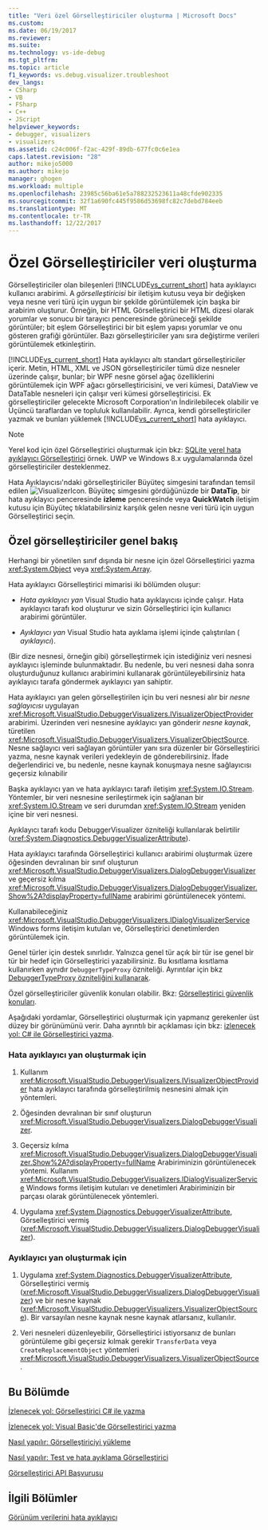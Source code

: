 ```yaml
---
title: "Veri özel Görselleştiriciler oluşturma | Microsoft Docs"
ms.custom: 
ms.date: 06/19/2017
ms.reviewer: 
ms.suite: 
ms.technology: vs-ide-debug
ms.tgt_pltfrm: 
ms.topic: article
f1_keywords: vs.debug.visualizer.troubleshoot
dev_langs:
- CSharp
- VB
- FSharp
- C++
- JScript
helpviewer_keywords:
- debugger, visualizers
- visualizers
ms.assetid: c24c006f-f2ac-429f-89db-677fc0c6e1ea
caps.latest.revision: "28"
author: mikejo5000
ms.author: mikejo
manager: ghogen
ms.workload: multiple
ms.openlocfilehash: 23985c56ba61e5a788232523611a48cfde902335
ms.sourcegitcommit: 32f1a690fc445f9586d53698fc82c7debd784eeb
ms.translationtype: MT
ms.contentlocale: tr-TR
ms.lasthandoff: 12/22/2017
---
```

# <a name="create-custom-visualizers-of-data"></a>Özel Görselleştiriciler veri oluşturma
 Görselleştiriciler olan bileşenleri [!INCLUDE[vs_current_short](../code-quality/includes/vs_current_short_md.md)] hata ayıklayıcı kullanıcı arabirimi. A *görselleştiricisi* bir iletişim kutusu veya bir değişken veya nesne veri türü için uygun bir şekilde görüntülemek için başka bir arabirim oluşturur. Örneğin, bir HTML Görselleştirici bir HTML dizesi olarak yorumlar ve sonucu bir tarayıcı penceresinde görüneceği şekilde görüntüler; bit eşlem Görselleştirici bir bit eşlem yapısı yorumlar ve onu gösteren grafiği görüntüler. Bazı görselleştiriciler yanı sıra değiştirme verileri görüntülemek etkinleştirin.

 [!INCLUDE[vs_current_short](../code-quality/includes/vs_current_short_md.md)] Hata ayıklayıcı altı standart görselleştiriciler içerir. Metin, HTML, XML ve JSON görselleştiriciler tümü dize nesneler üzerinde çalışır, bunlar; bir WPF nesne görsel ağaç özelliklerini görüntülemek için WPF ağacı görselleştiricisini, ve veri kümesi, DataView ve DataTable nesneleri için çalışır veri kümesi görselleştiricisi. Ek görselleştiriciler gelecekte Microsoft Corporation'ın İndirilebilecek olabilir ve Üçüncü taraflardan ve topluluk kullanılabilir. Ayrıca, kendi görselleştiriciler yazmak ve bunları yüklemek [!INCLUDE[vs_current_short](../code-quality/includes/vs_current_short_md.md)] hata ayıklayıcı.

 > [!NOTE]
 > Yerel kod için özel Görselleştirici oluşturmak için bkz: [SQLite yerel hata ayıklayıcı Görselleştirici](https://github.com/Microsoft/VSSDK-Extensibility-Samples/tree/master/SqliteVisualizer) örnek. UWP ve Windows 8.x uygulamalarında özel görselleştiriciler desteklenmez.

 Hata Ayıklayıcısı'ndaki görselleştiriciler Büyüteç simgesini tarafından temsil edilen ![VisualizerIcon](../debugger/media/dbg-tips-visualizer-icon.png "Görselleştirici simgesi"). Büyüteç simgesini gördüğünüzde bir **DataTip**, bir hata ayıklayıcı penceresinde **izleme** penceresinde veya **QuickWatch** iletişim kutusu için Büyüteç tıklatabilirsiniz karşılık gelen nesne veri türü için uygun Görselleştirici seçin.

## <a name="overview-of-custom-visualizers"></a>Özel görselleştiriciler genel bakış

Herhangi bir yönetilen sınıf dışında bir nesne için özel Görselleştirici yazma <xref:System.Object> veya <xref:System.Array>.  
  
 Hata ayıklayıcı Görselleştirici mimarisi iki bölümden oluşur:  
  
-   *Hata ayıklayıcı yan* Visual Studio hata ayıklayıcısı içinde çalışır. Hata ayıklayıcı tarafı kod oluşturur ve sizin Görselleştirici için kullanıcı arabirimi görüntüler.  
  
-   *Ayıklayıcı yan* Visual Studio hata ayıklama işlemi içinde çalıştırılan ( *ayıklayıcı*).  
  
 (Bir dize nesnesi, örneğin gibi) görselleştirmek için istediğiniz veri nesnesi ayıklayıcı işleminde bulunmaktadır. Bu nedenle, bu veri nesnesi daha sonra oluşturduğunuz kullanıcı arabirimini kullanarak görüntüleyebilirsiniz hata ayıklayıcı tarafa göndermek ayıklayıcı yan sahiptir.  
  
 Hata ayıklayıcı yan gelen görselleştirilen için bu veri nesnesi alır bir *nesne sağlayıcısı* uygulayan <xref:Microsoft.VisualStudio.DebuggerVisualizers.IVisualizerObjectProvider> arabirimi. Üzerinden veri nesnesine ayıklayıcı yan gönderir *nesne kaynak*, türetilen <xref:Microsoft.VisualStudio.DebuggerVisualizers.VisualizerObjectSource>. Nesne sağlayıcı veri sağlayan görüntüler yanı sıra düzenler bir Görselleştirici yazma, nesne kaynak verileri yedekleyin de gönderebilirsiniz. İfade değerlendirici ve, bu nedenle, nesne kaynak konuşmaya nesne sağlayıcısı geçersiz kılınabilir  
  
 Başka ayıklayıcı yan ve hata ayıklayıcı tarafı iletişim <xref:System.IO.Stream>. Yöntemler, bir veri nesnesine serileştirmek için sağlanan bir <xref:System.IO.Stream> ve seri durumdan <xref:System.IO.Stream> yeniden içine bir veri nesnesi.  
  
 Ayıklayıcı tarafı kodu DebuggerVisualizer özniteliği kullanılarak belirtilir (<xref:System.Diagnostics.DebuggerVisualizerAttribute>).  
  
 Hata ayıklayıcı tarafında Görselleştirici kullanıcı arabirimi oluşturmak üzere öğesinden devralınan bir sınıf oluşturun <xref:Microsoft.VisualStudio.DebuggerVisualizers.DialogDebuggerVisualizer> ve geçersiz kılma <xref:Microsoft.VisualStudio.DebuggerVisualizers.DialogDebuggerVisualizer.Show%2A?displayProperty=fullName> arabirimi görüntülenecek yöntemi.  
  
 Kullanabileceğiniz <xref:Microsoft.VisualStudio.DebuggerVisualizers.IDialogVisualizerService> Windows forms iletişim kutuları ve, Görselleştirici denetimlerden görüntülemek için.  
  
 Genel türler için destek sınırlıdır. Yalnızca genel tür açık bir tür ise genel bir tür bir hedef için Görselleştirici yazabilirsiniz. Bu kısıtlama kısıtlama kullanırken aynıdır `DebuggerTypeProxy` özniteliği. Ayrıntılar için bkz [DebuggerTypeProxy özniteliğini kullanarak](../debugger/using-debuggertypeproxy-attribute.md).  
  
 Özel görselleştiriciler güvenlik konuları olabilir. Bkz: [Görselleştirici güvenlik konuları](../debugger/visualizer-security-considerations.md).  
  
 Aşağıdaki yordamlar, Görselleştirici oluşturmak için yapmanız gerekenler üst düzey bir görünümünü verir. Daha ayrıntılı bir açıklaması için bkz: [izlenecek yol: C# ile Görselleştirici yazma](../debugger/walkthrough-writing-a-visualizer-in-csharp.md).  
  
### <a name="to-create-the-debugger-side"></a>Hata ayıklayıcı yan oluşturmak için  
  
1.  Kullanım <xref:Microsoft.VisualStudio.DebuggerVisualizers.IVisualizerObjectProvider> hata ayıklayıcı tarafında görselleştirilmiş nesnesini almak için yöntemleri.  
  
2.  Öğesinden devralınan bir sınıf oluşturun <xref:Microsoft.VisualStudio.DebuggerVisualizers.DialogDebuggerVisualizer>.  
  
3.  Geçersiz kılma <xref:Microsoft.VisualStudio.DebuggerVisualizers.DialogDebuggerVisualizer.Show%2A?displayProperty=fullName> Arabiriminizin görüntülenecek yöntemi. Kullanım <xref:Microsoft.VisualStudio.DebuggerVisualizers.IDialogVisualizerService> Windows forms iletişim kutuları ve denetimleri Arabiriminizin bir parçası olarak görüntülenecek yöntemleri.  
  
4.  Uygulama <xref:System.Diagnostics.DebuggerVisualizerAttribute>, Görselleştirici vermiş (<xref:Microsoft.VisualStudio.DebuggerVisualizers.DialogDebuggerVisualizer>).  
  
### <a name="to-create-the-debuggee-side"></a>Ayıklayıcı yan oluşturmak için  
  
1.  Uygulama <xref:System.Diagnostics.DebuggerVisualizerAttribute>, Görselleştirici vermiş (<xref:Microsoft.VisualStudio.DebuggerVisualizers.DialogDebuggerVisualizer>) ve bir nesne kaynak (<xref:Microsoft.VisualStudio.DebuggerVisualizers.VisualizerObjectSource>). Bir varsayılan nesne kaynak nesne kaynak atlarsanız, kullanılır.  
  
2.  Veri nesneleri düzenleyebilir, Görselleştirici istiyorsanız de bunları görüntüleme gibi geçersiz kılmak gerekir `TransferData` veya `CreateReplacementObject` yöntemleri <xref:Microsoft.VisualStudio.DebuggerVisualizers.VisualizerObjectSource>.   
  
## <a name="in-this-section"></a>Bu Bölümde
  
 [İzlenecek yol: Görselleştirici C# ile yazma](../debugger/walkthrough-writing-a-visualizer-in-csharp.md)  

 [İzlenecek yol: Visual Basic'de Görselleştirici yazma](../debugger/walkthrough-writing-a-visualizer-in-visual-basic.md)  
  
 [Nasıl yapılır: Görselleştiriciyi yükleme](../debugger/how-to-install-a-visualizer.md)  
  
 [Nasıl yapılır: Test ve hata ayıklama Görselleştirici](../debugger/how-to-test-and-debug-a-visualizer.md)  
  
 [Görselleştirici API Başvurusu](../debugger/visualizer-api-reference.md)  
  
## <a name="related-sections"></a>İlgili Bölümler  
 [Görünüm verilerini hata ayıklayıcı](../debugger/viewing-data-in-the-debugger.md)